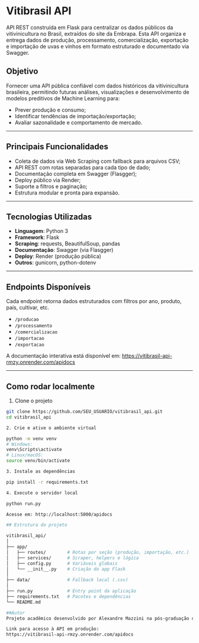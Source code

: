 # Vitibrasil API

API REST construída em Flask para centralizar os dados públicos da vitivinicultura no Brasil, extraídos do site da Embrapa. Esta API organiza e entrega dados de produção, processamento, comercialização, exportação e importação de uvas e vinhos em formato estruturado e documentado via Swagger.

## Objetivo

Fornecer uma API pública confiável com dados históricos da vitivinicultura brasileira, permitindo futuras análises, visualizações e desenvolvimento de modelos preditivos de Machine Learning para:

- Prever produção e consumo;
- Identificar tendências de importação/exportação;
- Avaliar sazonalidade e comportamento de mercado.

---

## Principais Funcionalidades

- Coleta de dados via Web Scraping com fallback para arquivos CSV;
- API REST com rotas separadas para cada tipo de dado;
- Documentação completa em Swagger (Flasgger);
- Deploy público via Render;
- Suporte a filtros e paginação;
- Estrutura modular e pronta para expansão.

---

## Tecnologias Utilizadas

- **Linguagem**: Python 3
- **Framework**: Flask
- **Scraping**: requests, BeautifulSoup, pandas
- **Documentação**: Swagger (via Flasgger)
- **Deploy**: Render (produção pública)
- **Outros**: gunicorn, python-dotenv

---

## Endpoints Disponíveis

Cada endpoint retorna dados estruturados com filtros por ano, produto, país, cultivar, etc.

- `/producao`
- `/processamento`
- `/comercializacao`
- `/importacao`
- `/exportacao`

A documentação interativa está disponível em:
https://vitibrasil-api-rmzy.onrender.com/apidocs

---

## Como rodar localmente

1. Clone o projeto

```bash
git clone https://github.com/SEU_USUARIO/vitibrasil_api.git
cd vitibrasil_api

2. Crie e ative o ambiente virtual

python -m venv venv
# Windows:
venv\Scripts\activate
# Linux/macOS:
source venv/bin/activate

3. Instale as dependências

pip install -r requirements.txt

4. Execute o servidor local

python run.py

Acesse em: http://localhost:5000/apidocs

## Estrutura do projeto

vitibrasil_api/
│
├── app/
│   ├── routes/        # Rotas por seção (produção, importação, etc.)
│   ├── services/      # Scraper, helpers e lógica
│   ├── config.py      # Variáveis globais
│   └── __init__.py    # Criação do app Flask
│
├── data/              # Fallback local (.csv)
│
├── run.py             # Entry point da aplicação
├── requirements.txt   # Pacotes e dependências
└── README.md

##Autor
Projeto acadêmico desenvolvido por Alexandre Mazzini na pós-graduação de Machine Learning Engineering — FIAP.

Link para acesso à API em produção:
https://vitibrasil-api-rmzy.onrender.com/apidocs
